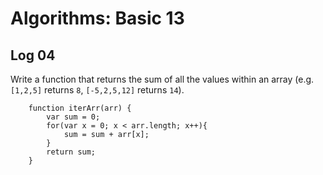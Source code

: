 # Algorithms: Basic 13

## Log 04

Write a function that returns the sum of all the values within an array (e.g. `[1,2,5]` returns `8`, `[-5,2,5,12]` returns `14`).

```
    function iterArr(arr) {
        var sum = 0;
        for(var x = 0; x < arr.length; x++){
            sum = sum + arr[x];
        }
        return sum;
    }
```

<!--L|5-->
